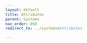 ```yaml
---
layout: default
title: Attributes
parent: Systems
nav_order: 050
redirect_to: ../systems#attributes

---
```

